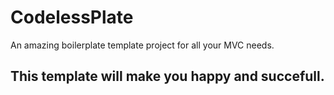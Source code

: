 # CodelessPlate

An amazing boilerplate template project for all your MVC needs.

## This template will make you happy and succefull.
